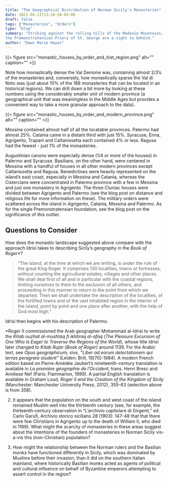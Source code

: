 ```yaml
---
title: "The Geographical Distribution of Norman Sicily's Monasteries"
date: 2021-04-11T13:20:58-05:00
draft: false
tags: ["Monasteries", "Orders"]
type: "blog"
summary: "Striking against the rolling hills of the Madonie Mountains, the isolated remains of
the Premonstratensian Priory of St. George are a sight to behold."
author: "Dawn Marie Hayes"
---
```


{{< figure src="monastic_houses_by_order_and_hist_region.png" alt="" caption="" >}}

Note how monastically dense the Val Demone was, containing almost 2/3’s of the monasteries and, conversely, how monastically sparse the Val di Noto was (just about 10% of the 188 monasteries that can be located in an historical regions). We can drill down a bit more by looking at these numbers using the considerably smaller unit of modern province (a geographical unit that was meaningless in the Middle Ages but provides a convenient way to take a more granular approach to the data).

{{< figure src="monastic_houses_by_order_and_modern_province.png" alt="" caption="" >}}

Messina contained almost half of all the locatable provinces. Palermo had almost 25%. Catania came in a distant third with just 15%. Syracuse, Enna, Agrigento, Trapani and Caltanissetta each contained 4% or less. Ragusa had the fewest - just 1% of the monasteries.

Augustinian canons were especially dense (1/4 or more of the houses) in Palermo and Syracuse. Basilians, on the other hand, were centered in Messina with a handful of houses in all other modern provinces except Caltanissetta and Ragusa. Benedictines were heavily represented on the island’s east coast, especially in Messina and Catania, whereas the Cistercians were concentrated in Palermo province with a few in Messina and just one monastery in Agrigento. The three Cluniac houses were divided between Agrigento and Palermo (see the blog post on distance and religious life for more information on these). The military orders were scattered across the island in Agrigento, Catania, Messina and Palermo. As for the single Premonstratensian foundation, see the blog post on the significance of this outlier.

## Questions to Consider

How does the monastic landscape suggested above compare with the approach Idrisi takes to describing Sicily’s geography in the _Book of Roger_*?

>“The island, at the time at which we are writing, is under the rule of the great King Roger. It comprises 130 localities, towns or fortresses, without counting the agricultural estates, villages and other places. We shall deal first of all and in particular with the coastal regions, limiting ourselves to them to the exclusion of all others, and proceeding in this manner to return to the point from which we departed. Then we shall undertake the description of the localities, of the fortified towns and of the vast inhabited region in the interior of the island, point by point and one place after another, with the help of God most high.” 

Idrisi then begins with his description of Palermo.

*Roger II commissioned the Arab geographer Mohammad al-Idrisi to write the _Kitab nuzhat al-mushtaq fi ikhtiraq al-afaq_ (_The Pleasure Excursion of One Who Is Eager to Traverse the Regions of the World_), whose title Idrisi later changed to _Kitab Rujar_ (_Book of Roger_) around 1139. For the Arabic text, see _Opus geographicum; sive, “Liber ad eorum delectationem qui terras peragrare student”_ (Leiden: Brill, 19[70]-1984). A modern French edition based on Pierre-Amédée Jaubert’s nineteenth-century translation is available in _La première géographie de l’Occident_, trans. Henri Bresc and Annliese Nef (Paris: Flammarion, 1999). A partial English translation is available in Graham Loud, _Roger II and the Creation of the Kingdom of Sicily_ (Manchester: Manchester University Press, 2012), 355-63 (selection above is from 358).

2. It appears that the population on the south and west coast of the island remained Muslim well into the thirteenth century (see, for example, the thirteenth-century observation in “L’archivio capitolare di Girgenti,” ed. Carlo Garufi, Archivio storico siciliano 28 (1903): 147-48 that that there were few Christians in Agrigento up to the death of William II, who died in 1189). What might the scarcity of monasteries in these areas suggest about the intentions of the founders of monasteries in Norman Sicily vis-a-vis this (non-Christian) population?

3. How might the relationship between the Norman rulers and the Basilian monks have functioned differently in Sicily, which was dominated by Muslims before their invasion, than it did on the southern Italian mainland, where historically Basilian monks acted as agents of political and cultural influence on behalf of Byzantine emperors attempting to assert control in the region?
